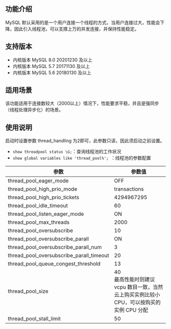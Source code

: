 ## 功能介绍
MySQL 默认采用的是一个用户连接一个线程的方式，当用户连接过大，性能会下降，因此引入线程池，可以支撑上万的并发连接，并保持性能稳定。

## 支持版本
- 内核版本 MySQL 8.0 20201230 及以上
- 内核版本 MySQL 5.7 20171130 及以上
- 内核版本 MySQL 5.6 20180130 及以上

## 适用场景
该功能适用于连接数较大（2000以上）情况下，性能要求平稳，并且是强同步（线程处理异步化）的场景。

## 使用说明
启动时设置参数 thread_handling 为2即可，此参数只读，因此须启动之前设置。
- `show threadpool status \G;`：查询线程池的工作状况
- `show global variables like 'thread_pool%'; `：线程池的参数配置

|  参数  | 参数值 |
|----------------------------|--------------|
| thread_pool_eager_mode | OFF |
| thread_pool_high_prio_mode | transactions |
| thread_pool_high_prio_tickets | 4294967295 |
| thread_pool_idle_timeout | 60 |
| thread_pool_listen_eager_mode | ON |
| thread_pool_max_threads | 2000 |
| thread_pool_oversubscribe | 10 |
| thread_pool_oversubscribe_parall | ON |
| thread_pool_oversubscribe_parall_num | 3 |
| thread_pool_oversubscribe_parall_timeout | 20 |
| thread_pool_queue_congest_threshold | 13 |
| thread_pool_size | 40<br>最高性能时则建议 vcpu 数目一致，当然云上购买实例比较小 CPU，可以按购买的实例 CPU 分配 | 
| thread_pool_stall_limit | 50 |

  

